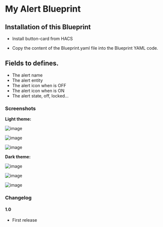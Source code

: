# My Alert Blueprint

## Installation of this Blueprint

- Install button-card from HACS

- Copy the content of the Blueprint.yaml file into the Blueprint YAML code.

 ## Fields to defines.
 - The alert name
 - The alert entity
 - The alert icon when is OFF
 - The alert icon when is ON
 - The alert state, off, locked...

### Screenshots
**Light theme:**<br>

![image](https://user-images.githubusercontent.com/83040228/166335319-8313f3a8-5437-491e-996b-4bb583d05fcf.jpeg)

![image](https://user-images.githubusercontent.com/83040228/166334915-f93da6de-874c-4571-b91a-6bccf031ed6d.jpeg)

![image](https://user-images.githubusercontent.com/83040228/166334929-d7c5b4ed-e40f-41d6-8b95-3780f62a7ab8.jpeg)

**Dark theme:**<br>

![image](https://user-images.githubusercontent.com/83040228/166334827-a0718025-c87e-44bd-9b58-c4b19050d011.jpeg)

![image](https://user-images.githubusercontent.com/83040228/166334870-687e2f0b-90ca-400c-9f22-f17b4ecb261c.jpeg)

![image](https://user-images.githubusercontent.com/83040228/166334894-89e7c59d-bb6f-46e6-87f3-cffd18cec862.jpeg)

### Changelog
#### 1.0
- First release
